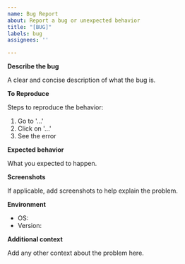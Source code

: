 ```yaml
---
name: Bug Report
about: Report a bug or unexpected behavior
title: "[BUG]"
labels: bug
assignees: ''

---
```


**Describe the bug**

A clear and concise description of what the bug is.

**To Reproduce**

Steps to reproduce the behavior:

1. Go to '...'
2. Click on '...'
3. See the error

**Expected behavior**

What you expected to happen.

**Screenshots**

If applicable, add screenshots to help explain the problem.

**Environment**

- OS:
- Version:

**Additional context**

Add any other context about the problem here.

